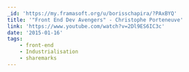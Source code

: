 ```yaml
---
_id: 'https://my.framasoft.org/u/borisschapira/?PAxBYQ'
title: '"Front End Dev Avengers" - Christophe Porteneuve'
link: 'https://www.youtube.com/watch?v=2Dl9ES6IC3c'
date: '2015-01-16'
tags:
    - front-end
    - Industrialisation
    - sharemarks
---
```


<div class="markdown"><p></p></div>
